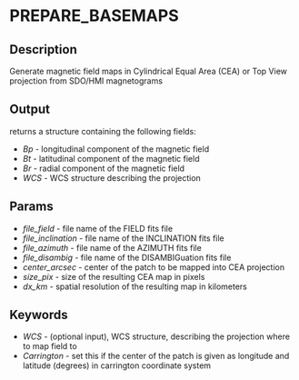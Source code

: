 # PREPARE_BASEMAPS 
## Description
Generate magnetic field maps in Cylindrical Equal Area (CEA) or Top View projection from SDO/HMI magnetograms

## Output
   returns a structure containing the following fields:
* *Bp*  - longitudinal component of the magnetic field
* *Bt*  - latitudinal component of the magnetic field
* *Br*  - radial component of the magnetic field
* *WCS* - WCS structure describing the projection

## Params
* *file_field* - file name of the FIELD fits file
* *file_inclination* - file name of the INCLINATION fits file
* *file_azimuth* - file name of the AZIMUTH fits file
* *file_disambig* - file name of the DISAMBIGuation fits file
* *center_arcsec* - center of the patch to be mapped into CEA projection
* *size_pix* - size of the resulting CEA map in pixels
* *dx_km* - spatial resolution of the resulting  map in kilometers
## Keywords
* *WCS* - (optional input), WCS structure, describing the projection where to map field to
* *Carrington* - set this if the center of the patch is given as longitude and latitude (degrees) in carrington coordinate system  
